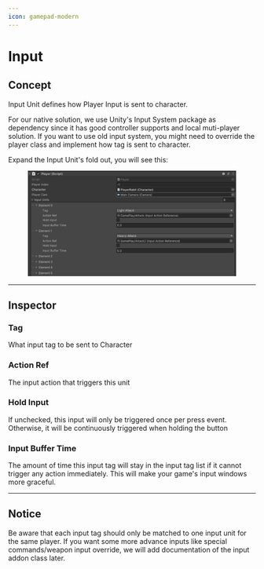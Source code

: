 ```yaml
---
icon: gamepad-modern
---
```


# Input

## Concept

Input Unit defines how Player Input is sent to character.&#x20;

For our native solution, we use Unity's Input System package as dependency since it has good controller supports and local muti-player solution. If you want to use old input system, you might need to override the player class and implement how tag is sent to character.

Expand the Input Unit's fold out, you will see this:

<figure><img src="../../.gitbook/assets/image.png" alt=""><figcaption></figcaption></figure>

***

## Inspector

### Tag

What input tag to be sent to Character

### Action Ref

The input action that triggers this unit

### Hold Input

If unchecked, this input will only be triggered once per press event. Otherwise, it will be continuously triggered when holding the button

### Input Buffer Time

The amount of time this input tag will stay in the input tag list if it cannot trigger any action immediately. This will make your game's input windows more graceful.&#x20;

***

## Notice

Be aware that each input tag should only be matched to one input unit for the same player. If you want some more advance inputs like special commands/weapon input override, we will add documentation of the input addon class later.
